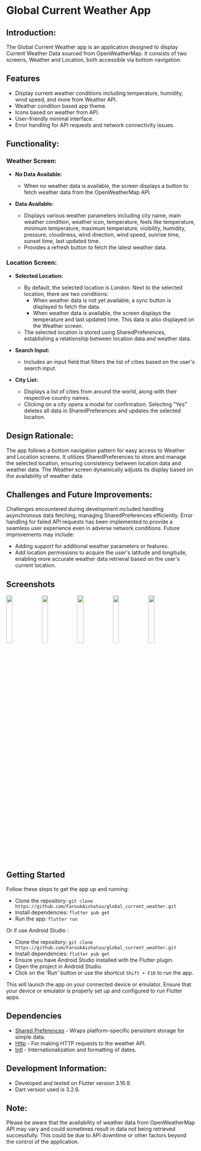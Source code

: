 # Global Current Weather App

## Introduction:
The Global Current Weather app is an application designed to display Current Weather Data sourced from OpenWeatherMap. It consists of two screens, Weather and Location, both accessible via bottom navigation.

## Features

- Display current weather conditions including temperature, humidity, wind speed, and more from Weather API.
- Weather condition based app theme.
- Icons based on weather from API.
- User-friendly minimal interface.
- Error handling for API requests and network connectivity issues.

## Functionality:
### Weather Screen:
- **No Data Available:**
   - When no weather data is available, the screen displays a button to fetch weather data from the OpenWeatherMap API.

- **Data Available:**
   - Displays various weather parameters including city name, main weather condition, weather icon, temperature, feels like temperature, minimum temperature, maximum temperature, visibility, humidity, pressure, cloudiness, wind direction, wind speed, sunrise time, sunset time, last updated time.
   - Provides a refresh button to fetch the latest weather data.

### Location Screen:
- **Selected Location:**
   - By default, the selected location is London. Next to the selected location, there are two conditions:
     - When weather data is not yet available, a sync button is displayed to fetch the data.
     - When weather data is available, the screen displays the temperature and last updated time. This data is also displayed on the Weather screen.
   - The selected location is stored using SharedPreferences, establishing a relationship between location data and weather data.

- **Search Input:**
   - Includes an input field that filters the list of cities based on the user's search input.

- **City List:**
   - Displays a list of cities from around the world, along with their respective country names.
   - Clicking on a city opens a modal for confirmation. Selecting "Yes" deletes all data in SharedPreferences and updates the selected location.

## Design Rationale:
The app follows a bottom navigation pattern for easy access to Weather and Location screens. It utilizes SharedPreferences to store and manage the selected location, ensuring consistency between location data and weather data. The Weather screen dynamically adjusts its display based on the availability of weather data.

## Challenges and Future Improvements:
Challenges encountered during development included handling asynchronous data fetching, managing SharedPreferences efficiently. Error handling for failed API requests has been implemented to provide a seamless user experience even in adverse network conditions. Future improvements may include:

- Adding support for additional weather parameters or features.
- Add location permissions to acquire the user's latitude and longitude, enabling more accurate weather data retrieval based on the user's current location.


## Screenshots

<p float="center">
  <img src="https://i.ibb.co/rxwbPts/Screenshot-Weather-No-Data.png" width="18%" />
  <img src="https://i.ibb.co/Z2VZHcg/Screenshot-Weather-With-Data.png" width="18%" />
  <img src="https://i.ibb.co/bbxRqLW/Screenshot-Weather-With-Data-Chicago.png" width="18%" />
  <img src="https://i.ibb.co/tZF4Vtc/Screenshot-Location-No-Data.png" width="18%" />
  <img src="https://i.ibb.co/MN4cf4L/Screenshot-Location-Synced-Data.png" width="18%" />
</p>

## Getting Started

Follow these steps to get the app up and running:

- Clone the repository: `git clone https://github.com/FaroukAishatuu/global_current_weather.git`
- Install dependencies: `flutter pub get`
- Run the app: `flutter run`

Or if use Android Studio :

- Clone the repository: `git clone https://github.com/FaroukAishatuu/global_current_weather.git`
- Install dependencies: `flutter pub get`
- Ensure you have Android Studio installed with the Flutter plugin.
- Open the project in Android Studio.
- Click on the 'Run' button or use the shortcut `Shift + F10` to run the app.

This will launch the app on your connected device or emulator. Ensure that your device or emulator is properly set up and configured to run Flutter apps.

## Dependencies

- [Shared Preferences](https://pub.dev/packages/shared_preferences) - Wraps platform-specific persistent storage for simple data.
- [Http](https://pub.dev/packages/http) - For making HTTP requests to the weather API.
- [Intl](https://pub.dev/packages/intl) - Internationalization and formatting of dates.

## Development Information:
- Developed and tested on Flutter version 3.16.9.
- Dart version used is 3.2.6.

## Note:
Please be aware that the availability of weather data from OpenWeatherMap API may vary and could sometimes result in data not being retrieved successfully. This could be due to API downtime or other factors beyond the control of the application.
